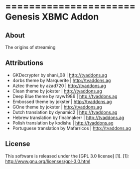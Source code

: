 ======================
Genesis XBMC Addon
======================

About
-----
The origins of streaming


Attributions
---------------------
- GKDecrypter by shani_08 | http://tvaddons.ag
- 4orbs theme by Marquerite | http://tvaddons.ag
- Aztec theme by azad720 | http://tvaddons.ag
- Clean theme by jokster | http://tvaddons.ag
- Deep Blue theme by rayw1986 | http://tvaddons.ag
- Embossed theme by jokster | http://tvaddons.ag
- GOne theme by jokster | http://tvaddons.ag
- Dutch translation by dynamic2 | http://tvaddons.ag
- Hebrew translation by finalmakerr | http://tvaddons.ag
- Polish translation by kodishu | http://tvaddons.ag
- Portuguese translation by Mafarricos | http://tvaddons.ag


License
-------
This software is released under the [GPL 3.0 license] [1].
[1]: http://www.gnu.org/licenses/gpl-3.0.html